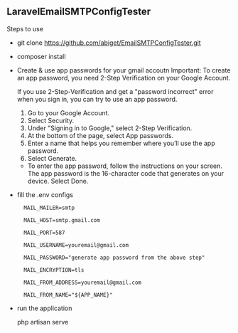 ## LaravelEmailSMTPConfigTester 
Steps to use 
- git clone https://github.com/abiget/EmailSMTPConfigTester.git
- composer install
- Create & use app passwords for your gmail accoutn 
    Important: To create an app password, you need 2-Step Verification on your Google Account.

    If you use 2-Step-Verification and get a "password incorrect" error when you sign in, you can try to use an app password.

    1. Go to your Google Account.
    2. Select Security.
    3. Under "Signing in to Google," select 2-Step Verification.
    4. At the bottom of the page, select App passwords.
    5. Enter a name that helps you remember where you’ll use the app password.
    6. Select Generate.
    * To enter the app password, follow the instructions on your screen. The app password is the 16-character code that generates on your device.
    Select Done.
- fill the .env configs 

        MAIL_MAILER=smtp

        MAIL_HOST=smtp.gmail.com

        MAIL_PORT=587

        MAIL_USERNAME=youremail@gmail.com

        MAIL_PASSWORD="generate app password from the above step"

        MAIL_ENCRYPTION=tls

        MAIL_FROM_ADDRESS=youremail@gmail.com
        
        MAIL_FROM_NAME="${APP_NAME}"

* run the application
  
    php artisan serve
